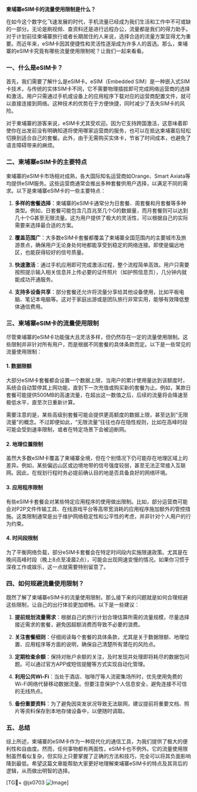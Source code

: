 **柬埔寨eSIM卡的流量使用限制是什么？**

在如今这个数字化飞速发展的时代，手机流量已经成为我们生活和工作中不可或缺的一部分。无论是刷视频、查资料还是进行远程办公，流量都是我们的得力助手。对于计划前往柬埔寨旅行或者长期居住的人来说，选择合适的流量方案显得尤为重要。而近年来，eSIM卡因其便捷性和灵活性逐渐成为许多人的首选。那么，柬埔寨的eSIM卡究竟有哪些流量使用限制呢？让我们一起来看看。

### 一、什么是eSIM卡？

首先，我们需要了解什么是eSIM卡。eSIM（Embedded SIM）是一种嵌入式SIM卡技术，与传统的实体SIM卡不同，它不需要物理插拔即可完成网络运营商的选择和激活。用户只需通过手机或设备上的应用程序下载对应的运营商配置文件，就可以直接连接到网络。这种技术的优势在于方便快捷，同时减少了丢失SIM卡的风险。

对于柬埔寨的游客来说，eSIM卡尤其受欢迎。因为它支持跨国激活，这意味着即使你在出发前没有明确知道将使用哪家运营商的服务，也可以在抵达柬埔寨后轻松切换到适合自己的套餐。此外，由于无需购买实体卡，节省了时间成本，也避免了语言障碍带来的麻烦。

### 二、柬埔寨eSIM卡的主要特点

柬埔寨的eSIM卡市场相对成熟，各大国际知名运营商如Orange、Smart Axiata等均提供eSIM服务。这些运营商通常会推出多种套餐供用户选择，以满足不同的需求。以下是柬埔寨eSIM卡的一些主要特点：

1. **多样的套餐选择**：柬埔寨的eSIM卡通常分为日套餐、周套餐和月套餐等多种类型。例如，日套餐可能包含几百兆至几个G的数据量，而月套餐则可以达到几十个G甚至无限流量。这为用户提供了极大的灵活性，可以根据自己的实际需要来选择最合适的方案。

2. **覆盖范围广**：大多数eSIM卡套餐都覆盖了柬埔寨全国范围内的主要城市及旅游景点，确保用户无论身处何地都能享受到稳定的网络连接。即使是偏远地区，也能获得较好的信号质量。

3. **快速激活**：通过手机应用即可完成激活过程，整个流程简单高效。用户只需要按照提示输入相关信息并上传必要的证件照片（如护照信息页），几分钟内就能成功开通服务。

4. **支持多设备共享**：部分套餐还允许将流量分享给其他设备使用，比如平板电脑、笔记本电脑等。这对于家庭出游或是团队旅行非常实用，能够有效降低整体通信费用。

### 三、柬埔寨eSIM卡的流量使用限制

尽管柬埔寨的eSIM卡功能强大且灵活多样，但仍然存在一定的流量使用限制。这些限制并非针对所有用户，而是根据不同套餐的具体条款而定。以下是一些常见的流量使用限制：

#### 1. 数据限额
大部分eSIM卡套餐都会设置一个数据上限，当用户的累计使用量达到该额度时，系统会自动暂停其上网功能，直到下一次充值或购买新的套餐为止。例如，某款日套餐可能提供500MB的高速流量，在超出这一数值之后，后续的流量将会降速至极低水平，直至次日重新计算。

需要注意的是，某些高级别套餐可能会提供更高额度的数据上限，甚至达到“无限流量”的概念。不过即便如此，“无限流量”往往也存在隐性规则，比如在高峰时段可能会受到速率限制，或者在特定场景下会被迫断网。

#### 2. 地理位置限制
虽然大多数eSIM卡覆盖了柬埔寨全境，但在个别情况下仍可能存在地理区域上的差异。例如，某些偏远山区或边境地带的信号强度较弱，甚至无法正常接入互联网。因此，在规划行程时务必提前确认目的地是否具备良好的网络环境。

#### 3. 应用程序限制
有些eSIM卡套餐会对某些特定应用程序的使用做出限制。比如，部分运营商可能会对P2P文件传输工具、在线游戏平台等高带宽消耗的应用程序施加额外的管控措施。这类限制通常是出于维护网络稳定性和公平性的考虑，并非针对个人用户的行为约束。

#### 4. 时间段限制
为了平衡网络负载，部分eSIM卡套餐会在特定时间段内实施限速政策。尤其是在晚间高峰时段（晚上8点至凌晨2点），可能会出现网速变慢的情况。如果你习惯于深夜工作或娱乐，这一点就需要特别留意了。

### 四、如何规避流量使用限制？

既然了解了柬埔寨eSIM卡的流量使用限制，那么接下来的问题就是如何合理规避这些限制，让自己的出行体验更加顺畅。以下是一些建议：

1. **提前规划流量需求**：根据自己的旅行计划合理估算所需的流量规模，尽量选择接近需求的套餐，避免因超额消费而导致不必要的浪费。

2. **关注套餐细则**：仔细阅读每个套餐的具体条款，尤其是关于数据限额、地理位置、应用程序等方面的说明，确保自己清楚所有潜在的风险点。

3. **定期检查余额**：保持对账户余额的关注，及时发现并处理即将耗尽的数据包问题。可以通过官方APP或短信提醒等方式实现自动化管理。

4. **利用公共Wi-Fi**：当处于酒店、咖啡厅等人流密集场所时，优先使用免费的Wi-Fi网络代替移动数据流量。但要注意保护个人信息安全，避免连接不可信的无线热点。

5. **备份重要资料**：为了避免因突发状况导致无法联网，建议提前将重要文档、照片等资料保存到本地存储设备中，以便随时调取。

### 五、总结

综上所述，柬埔寨的eSIM卡作为一种现代化的通信工具，为我们提供了极大的便利性和自由度。然而，任何事物都有两面性，eSIM卡也不例外。它的流量使用限制虽然看似复杂，但实际上只要掌握了正确的方法和技巧，完全可以将其负面影响降到最低。希望这篇文章能帮助大家更好地理解柬埔寨eSIM卡的特点及其背后的逻辑，从而做出明智的选择。

[TG💪+ @jx0703 ![Image](https://github.com/user-attachments/assets/dbca1d08-cadb-493c-b0ec-ad6f7a83f270)]